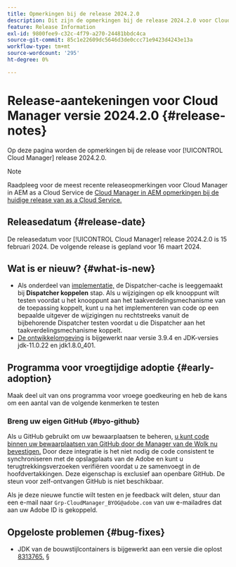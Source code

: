 ```yaml
---
title: Opmerkingen bij de release 2024.2.0
description: Dit zijn de opmerkingen bij de release 2024.2.0 voor Cloud Manager.
feature: Release Information
exl-id: 9800fee9-c32c-4f79-a270-24481bbdc4ca
source-git-commit: 85c1e22609dc5646d3de0ccc71e9423d4243e13a
workflow-type: tm+mt
source-wordcount: '295'
ht-degree: 0%

---
```


# Release-aantekeningen voor Cloud Manager versie 2024.2.0 {#release-notes}

Op deze pagina worden de opmerkingen bij de release voor [!UICONTROL Cloud Manager] release 2024.2.0.

>[!NOTE]
>
>Raadpleeg voor de meest recente releaseopmerkingen voor Cloud Manager in AEM as a Cloud Service de [Cloud Manager in AEM opmerkingen bij de huidige release van as a Cloud Service.](https://experienceleague.adobe.com/docs/experience-manager-cloud-service/content/implementing/using-cloud-manager/release-notes-cloud-manager/release-notes-cm-current.html)

## Releasedatum {#release-date}

De releasedatum voor [!UICONTROL Cloud Manager] release 2024.2.0 is 15 februari 2024. De volgende release is gepland voor 16 maart 2024.

## Wat is er nieuw? {#what-is-new}

* Als onderdeel van [implementatie,](/help/using/code-deployment.md) de Dispatcher-cache is leeggemaakt bij **Dispatcher koppelen** stap. Als u wijzigingen op elk knooppunt wilt testen voordat u het knooppunt aan het taakverdelingsmechanisme van de toepassing koppelt, kunt u na het implementeren van code op een bepaalde uitgever de wijzigingen nu rechtstreeks vanuit de bijbehorende Dispatcher testen voordat u die Dispatcher aan het taakverdelingsmechanisme koppelt.
* [De ontwikkelomgeving](/help/getting-started/build-environment.md) is bijgewerkt naar versie 3.9.4 en JDK-versies jdk-11.0.22 en jdk1.8.0_401.

## Programma voor vroegtijdige adoptie {#early-adoption}

Maak deel uit van ons programma voor vroege goedkeuring en heb de kans om een aantal van de volgende kenmerken te testen

### Breng uw eigen GitHub {#byo-github}

Als u GitHub gebruikt om uw bewaarplaatsen te beheren, [u kunt code binnen uw bewaarplaatsen van GitHub door de Manager van de Wolk nu bevestigen.](/help/managing-code/private-repositories.md) Door deze integratie is het niet nodig de code consistent te synchroniseren met de opslagplaats van de Adobe en kunt u terugtrekkingsverzoeken verifiëren voordat u ze samenvoegt in de hoofdvertakkingen. Deze eigenschap is exclusief aan openbare GitHub. De steun voor zelf-ontvangen GitHub is niet beschikbaar.

Als je deze nieuwe functie wilt testen en je feedback wilt delen, stuur dan een e-mail naar `Grp-CloudManager_BYOG@adobe.com` van uw e-mailadres dat aan uw Adobe ID is gekoppeld.

## Opgeloste problemen {#bug-fixes}

* JDK van de bouwstijlcontainers is bijgewerkt aan een versie die oplost [8313765.](https://bugs.openjdk.org/browse/JDK-8313765)
§
